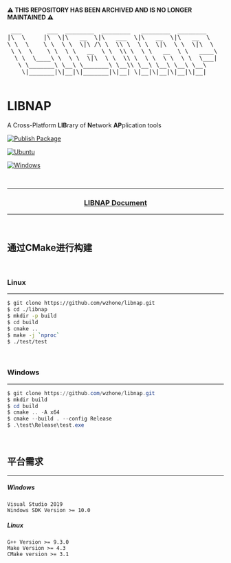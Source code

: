 **⚠️ THIS REPOSITORY HAS BEEN ARCHIVED AND IS NO LONGER MAINTAINED ⚠️**
​    
<pre>
 ___       ___  ________  ________   ________  ________   
|\  \     |\  \|\   __  \|\   ___  \|\   __  \|\   __  \  
\ \  \    \ \  \ \  \|\ /\ \  \\ \  \ \  \|\  \ \  \|\  \ 
 \ \  \    \ \  \ \   __  \ \  \\ \  \ \   __  \ \   ____\
  \ \  \____\ \  \ \  \|\  \ \  \\ \  \ \  \ \  \ \  \___|
   \ \_______\ \__\ \_______\ \__\\ \__\ \__\ \__\ \__\   
    \|_______|\|__|\|_______|\|__| \|__|\|__|\|__|\|__|   

</pre>

LIBNAP
=============

A Cross-Platform **LIB**rary of **N**etwork **AP**plication tools

[![Publish Package](https://github.com/wzhone/Libnap/actions/workflows/publish.yml/badge.svg)](https://github.com/wzhone/Libnap/actions/workflows/publish.yml)

[![Ubuntu](https://github.com/wzhone/Libnap/actions/workflows/ubuntu_build.yml/badge.svg)](https://github.com/wzhone/Libnap/actions/workflows/ubuntu_build.yml)

[![Windows](https://github.com/wzhone/Libnap/actions/workflows/msbuild_build.yml/badge.svg)](https://github.com/wzhone/Libnap/actions/workflows/msbuild_build.yml)

<br/>

------

<h3 align = "center"><a href="./doc/nap.md">LIBNAP Document</a></h3>

------

<br/>

## 通过CMake进行构建

<br/>

### Linux
------
```bash
$ git clone https://github.com/wzhone/libnap.git
$ cd ./libnap
$ mkdir -p build
$ cd build
$ cmake ..
$ make -j `nproc`
$ ./test/test
```

<br/>


### Windows
------
```powershell
$ git clone https://github.com/wzhone/libnap.git
$ mkdir build
$ cd build
$ cmake .. -A x64
$ cmake --build . --config Release
$ .\test\Release\test.exe
```

<br/>

##  平台需求
------

##### Windows
```
Visual Studio 2019
Windows SDK Version >= 10.0
```

##### Linux
```
G++ Version >= 9.3.0
Make Version >= 4.3
CMake version >= 3.1
```

